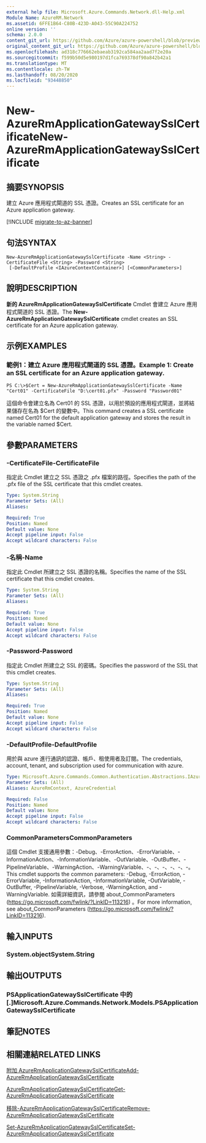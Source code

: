 ```yaml
---
external help file: Microsoft.Azure.Commands.Network.dll-Help.xml
Module Name: AzureRM.Network
ms.assetid: 6FFE1B64-C80B-423D-A043-55C90A224752
online version: ''
schema: 2.0.0
content_git_url: https://github.com/Azure/azure-powershell/blob/preview/src/ResourceManager/Network/Commands.Network/help/New-AzureRmApplicationGatewaySslCertificate.md
original_content_git_url: https://github.com/Azure/azure-powershell/blob/preview/src/ResourceManager/Network/Commands.Network/help/New-AzureRmApplicationGatewaySslCertificate.md
ms.openlocfilehash: ad318c776662ebaeab3192ca584aa2aad7f2e20a
ms.sourcegitcommit: f599b50d5e980197d1fca769378df90a842b42a1
ms.translationtype: MT
ms.contentlocale: zh-TW
ms.lasthandoff: 08/20/2020
ms.locfileid: "93448850"
---
```

# <span data-ttu-id="87def-101">New-AzureRmApplicationGatewaySslCertificate</span><span class="sxs-lookup"><span data-stu-id="87def-101">New-AzureRmApplicationGatewaySslCertificate</span></span>

## <span data-ttu-id="87def-102">摘要</span><span class="sxs-lookup"><span data-stu-id="87def-102">SYNOPSIS</span></span>
<span data-ttu-id="87def-103">建立 Azure 應用程式閘道的 SSL 憑證。</span><span class="sxs-lookup"><span data-stu-id="87def-103">Creates an SSL certificate for an Azure application gateway.</span></span>

[!INCLUDE [migrate-to-az-banner](../../includes/migrate-to-az-banner.md)]

## <span data-ttu-id="87def-104">句法</span><span class="sxs-lookup"><span data-stu-id="87def-104">SYNTAX</span></span>

```
New-AzureRmApplicationGatewaySslCertificate -Name <String> -CertificateFile <String> -Password <String>
 [-DefaultProfile <IAzureContextContainer>] [<CommonParameters>]
```

## <span data-ttu-id="87def-105">說明</span><span class="sxs-lookup"><span data-stu-id="87def-105">DESCRIPTION</span></span>
<span data-ttu-id="87def-106">**新的 AzureRmApplicationGatewaySslCertificate** Cmdlet 會建立 Azure 應用程式閘道的 SSL 憑證。</span><span class="sxs-lookup"><span data-stu-id="87def-106">The **New-AzureRmApplicationGatewaySslCertificate** cmdlet creates an SSL certificate for an Azure application gateway.</span></span>

## <span data-ttu-id="87def-107">示例</span><span class="sxs-lookup"><span data-stu-id="87def-107">EXAMPLES</span></span>

### <span data-ttu-id="87def-108">範例1：建立 Azure 應用程式閘道的 SSL 憑證。</span><span class="sxs-lookup"><span data-stu-id="87def-108">Example 1: Create an SSL certificate for an Azure application gateway.</span></span>
```
PS C:\>$Cert = New-AzureRmApplicationGatewaySslCertificate -Name "Cert01" -CertificateFile "D:\cert01.pfx" -Password "Password01"
```

<span data-ttu-id="87def-109">這個命令會建立名為 Cert01 的 SSL 憑證，以用於預設的應用程式閘道，並將結果儲存在名為 $Cert 的變數中。</span><span class="sxs-lookup"><span data-stu-id="87def-109">This command creates a SSL certificate named Cert01 for the default application gateway and stores the result in the variable named $Cert.</span></span>

## <span data-ttu-id="87def-110">參數</span><span class="sxs-lookup"><span data-stu-id="87def-110">PARAMETERS</span></span>

### <span data-ttu-id="87def-111">-CertificateFile</span><span class="sxs-lookup"><span data-stu-id="87def-111">-CertificateFile</span></span>
<span data-ttu-id="87def-112">指定此 Cmdlet 建立之 SSL 憑證之 .pfx 檔案的路徑。</span><span class="sxs-lookup"><span data-stu-id="87def-112">Specifies the path of the .pfx file of the SSL certificate that this cmdlet creates.</span></span>

```yaml
Type: System.String
Parameter Sets: (All)
Aliases: 

Required: True
Position: Named
Default value: None
Accept pipeline input: False
Accept wildcard characters: False
```

### <span data-ttu-id="87def-113">-名稱</span><span class="sxs-lookup"><span data-stu-id="87def-113">-Name</span></span>
<span data-ttu-id="87def-114">指定此 Cmdlet 所建立之 SSL 憑證的名稱。</span><span class="sxs-lookup"><span data-stu-id="87def-114">Specifies the name of the SSL certificate that this cmdlet creates.</span></span>

```yaml
Type: System.String
Parameter Sets: (All)
Aliases: 

Required: True
Position: Named
Default value: None
Accept pipeline input: False
Accept wildcard characters: False
```

### <span data-ttu-id="87def-115">-Password</span><span class="sxs-lookup"><span data-stu-id="87def-115">-Password</span></span>
<span data-ttu-id="87def-116">指定此 Cmdlet 所建立之 SSL 的密碼。</span><span class="sxs-lookup"><span data-stu-id="87def-116">Specifies the password of the SSL that this cmdlet creates.</span></span>

```yaml
Type: System.String
Parameter Sets: (All)
Aliases: 

Required: True
Position: Named
Default value: None
Accept pipeline input: False
Accept wildcard characters: False
```

### <span data-ttu-id="87def-117">-DefaultProfile</span><span class="sxs-lookup"><span data-stu-id="87def-117">-DefaultProfile</span></span>
<span data-ttu-id="87def-118">用於與 azure 進行通訊的認證、帳戶、租使用者及訂閱。</span><span class="sxs-lookup"><span data-stu-id="87def-118">The credentials, account, tenant, and subscription used for communication with azure.</span></span>

```yaml
Type: Microsoft.Azure.Commands.Common.Authentication.Abstractions.IAzureContextContainer
Parameter Sets: (All)
Aliases: AzureRmContext, AzureCredential

Required: False
Position: Named
Default value: None
Accept pipeline input: False
Accept wildcard characters: False
```

### <span data-ttu-id="87def-119">CommonParameters</span><span class="sxs-lookup"><span data-stu-id="87def-119">CommonParameters</span></span>
<span data-ttu-id="87def-120">這個 Cmdlet 支援通用參數：-Debug、-ErrorAction、-ErrorVariable、-InformationAction、-InformationVariable、-OutVariable、-OutBuffer、-PipelineVariable、-WarningAction、-WarningVariable、-、-、-、-、-、-。</span><span class="sxs-lookup"><span data-stu-id="87def-120">This cmdlet supports the common parameters: -Debug, -ErrorAction, -ErrorVariable, -InformationAction, -InformationVariable, -OutVariable, -OutBuffer, -PipelineVariable, -Verbose, -WarningAction, and -WarningVariable.</span></span> <span data-ttu-id="87def-121">如需詳細資訊，請參閱 about_CommonParameters (https://go.microsoft.com/fwlink/?LinkID=113216) 。</span><span class="sxs-lookup"><span data-stu-id="87def-121">For more information, see about_CommonParameters (https://go.microsoft.com/fwlink/?LinkID=113216).</span></span>

## <span data-ttu-id="87def-122">輸入</span><span class="sxs-lookup"><span data-stu-id="87def-122">INPUTS</span></span>

### <span data-ttu-id="87def-123">System.object</span><span class="sxs-lookup"><span data-stu-id="87def-123">System.String</span></span>

## <span data-ttu-id="87def-124">輸出</span><span class="sxs-lookup"><span data-stu-id="87def-124">OUTPUTS</span></span>

### <span data-ttu-id="87def-125">PSApplicationGatewaySslCertificate 中的 [.]</span><span class="sxs-lookup"><span data-stu-id="87def-125">Microsoft.Azure.Commands.Network.Models.PSApplicationGatewaySslCertificate</span></span>

## <span data-ttu-id="87def-126">筆記</span><span class="sxs-lookup"><span data-stu-id="87def-126">NOTES</span></span>

## <span data-ttu-id="87def-127">相關連結</span><span class="sxs-lookup"><span data-stu-id="87def-127">RELATED LINKS</span></span>

[<span data-ttu-id="87def-128">附加 AzureRmApplicationGatewaySslCertificate</span><span class="sxs-lookup"><span data-stu-id="87def-128">Add-AzureRmApplicationGatewaySslCertificate</span></span>](./Add-AzureRmApplicationGatewaySslCertificate.md)

[<span data-ttu-id="87def-129">AzureRmApplicationGatewaySslCertificate</span><span class="sxs-lookup"><span data-stu-id="87def-129">Get-AzureRmApplicationGatewaySslCertificate</span></span>](./Get-AzureRmApplicationGatewaySslCertificate.md)

[<span data-ttu-id="87def-130">移除-AzureRmApplicationGatewaySslCertificate</span><span class="sxs-lookup"><span data-stu-id="87def-130">Remove-AzureRmApplicationGatewaySslCertificate</span></span>](./Remove-AzureRmApplicationGatewaySslCertificate.md)

[<span data-ttu-id="87def-131">Set-AzureRmApplicationGatewaySslCertificate</span><span class="sxs-lookup"><span data-stu-id="87def-131">Set-AzureRmApplicationGatewaySslCertificate</span></span>](./Set-AzureRmApplicationGatewaySslCertificate.md)



